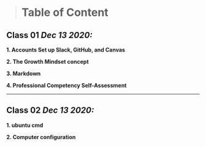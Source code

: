 > # Table of Content 

## Class 01  *Dec 13 2020:*

__1. Accounts Set up Slack, GitHub, and Canvas__ 

__2. The Growth Mindset concept__ 

__3. Markdown__

__4. Professional Competency Self-Assessment__


---


## Class 02  *Dec 13 2020:*

__1. ubuntu cmd__

__2. Computer configuration__ 


